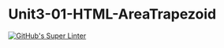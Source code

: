 # Unit3-01-HTML-AreaTrapezoid
[![GitHub's Super Linter](https://github.com/ICS2O-Programming-MariaG/Unit3-01-HTML-AreaTrapezoid/workflows/GitHub's%20Super%20Linter/badge.svg)](https://github.com/ICS2O-Programming-MariaG/Unit3-01-HTML-AreaTrapezoid/actions)